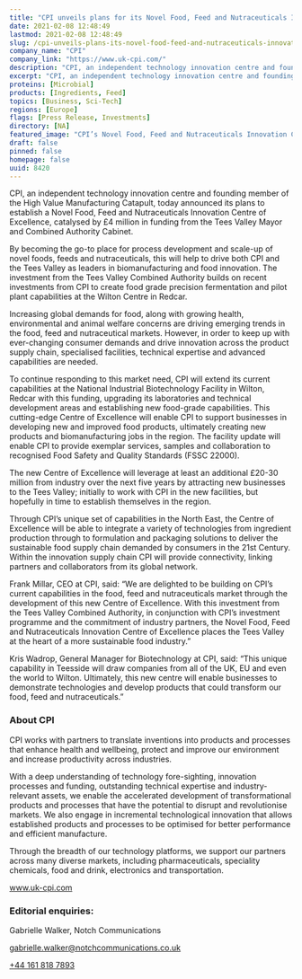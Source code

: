 ```yaml
---
title: "CPI unveils plans for its Novel Food, Feed and Nutraceuticals Innovation Centre of Excellence"
date: 2021-02-08 12:48:49
lastmod: 2021-02-08 12:48:49
slug: /cpi-unveils-plans-its-novel-food-feed-and-nutraceuticals-innovation-centre-excellence
company_name: "CPI"
company_link: "https://www.uk-cpi.com/"
description: "CPI, an independent technology innovation centre and founding member of the High Value Manufacturing Catapult, today announced its plans to establish a Novel Food, Feed and Nutraceuticals Innovation Centre of Excellence, catalysed by £4 million in funding from the Tees Valley Mayor and Combined Authority Cabinet."
excerpt: "CPI, an independent technology innovation centre and founding member of the High Value Manufacturing Catapult, today announced its plans to establish a Novel Food, Feed and Nutraceuticals Innovation Centre of Excellence, catalysed by £4 million in funding from the Tees Valley Mayor and Combined Authority Cabinet."
proteins: [Microbial]
products: [Ingredients, Feed]
topics: [Business, Sci-Tech]
regions: [Europe]
flags: [Press Release, Investments]
directory: [NA]
featured_image: "CPI’s Novel Food, Feed and Nutraceuticals Innovation Centre of Excellence will enhance biomanufacturing in the Tees Valley.jpg"
draft: false
pinned: false
homepage: false
uuid: 8420
---
```

<p>CPI, an independent technology innovation centre and founding member of the High Value Manufacturing Catapult, today announced its plans to establish a Novel Food, Feed and Nutraceuticals Innovation Centre of Excellence, catalysed by £4 million in funding from the Tees Valley Mayor and Combined Authority Cabinet.</p>
<p>By becoming the go-to place for process development and scale-up of novel foods, feeds and nutraceuticals, this will help to drive both CPI and the Tees Valley as leaders in biomanufacturing and food innovation. The investment from the Tees Valley Combined Authority builds on recent investments from CPI to create food grade precision fermentation and pilot plant capabilities at the Wilton Centre in Redcar.</p>
<p>Increasing global demands for food, along with growing health, environmental and animal welfare concerns are driving emerging trends in the food, feed and nutraceutical markets. However, in order to keep up with ever-changing consumer demands and drive innovation across the product supply chain, specialised facilities, technical expertise and advanced capabilities are needed.</p>
<p>To continue responding to this market need, CPI will extend its current capabilities at the National Industrial Biotechnology Facility in Wilton, Redcar with this funding, upgrading its laboratories and technical development areas and establishing new food-grade capabilities. This cutting-edge Centre of Excellence will enable CPI to support businesses in developing new and improved food products, ultimately creating new products and biomanufacturing jobs in the region. The facility update will enable CPI to provide exemplar services, samples and collaboration to recognised Food Safety and Quality Standards (FSSC 22000).</p>
<p>The new Centre of Excellence will leverage at least an additional £20-30 million from industry over the next five years by attracting new businesses to the Tees Valley; initially to work with CPI in the new facilities, but hopefully in time to establish themselves in the region.</p>
<p>Through CPI’s unique set of capabilities in the North East, the Centre of Excellence will be able to integrate a variety of technologies from ingredient production through to formulation and packaging solutions to deliver the sustainable food supply chain demanded by consumers in the 21st Century. Within the innovation supply chain CPI will provide connectivity, linking partners and collaborators from its global network.</p>
<p>Frank Millar, CEO at CPI, said: “We are delighted to be building on CPI’s current capabilities in the food, feed and nutraceuticals market through the development of this new Centre of Excellence. With this investment from the Tees Valley Combined Authority, in conjunction with CPI’s investment programme and the commitment of industry partners, the Novel Food, Feed and Nutraceuticals Innovation Centre of Excellence places the Tees Valley at the heart of a more sustainable food industry.”</p>
<p>Kris Wadrop, General Manager for Biotechnology at CPI, said: “This unique capability in Teesside will draw companies from all of the UK, EU and even the world to Wilton. Ultimately, this new centre will enable businesses to demonstrate technologies and develop products that could transform our food, feed and nutraceuticals.”</p>
<h3>About CPI</h3>
<p>CPI works with partners to translate inventions into products and processes that enhance health and wellbeing, protect and improve our environment and increase productivity across industries.</p>
<p>With a deep understanding of technology fore-sighting, innovation processes and funding, outstanding technical expertise and industry-relevant assets, we enable the accelerated development of transformational products and processes that have the potential to disrupt and revolutionise markets. We also engage in incremental technological innovation that allows established products and processes to be optimised for better performance and efficient manufacture.</p>
<p>Through the breadth of our technology platforms, we support our partners across many diverse markets, including pharmaceuticals, speciality chemicals, food and drink, electronics and transportation.</p>
<p><a href="http://www.uk-cpi.com">www.uk-cpi.com</a></p>
<h3>Editorial enquiries:</h3>
<p>Gabrielle Walker, Notch Communications</p>
<p><a href="mailto:gabrielle.walker@notchcommunications.co.uk">gabrielle.walker@notchcommunications.co.uk</a></p>
<p><a href="tel:+441618187893">+44 161 818 7893</a></p>
